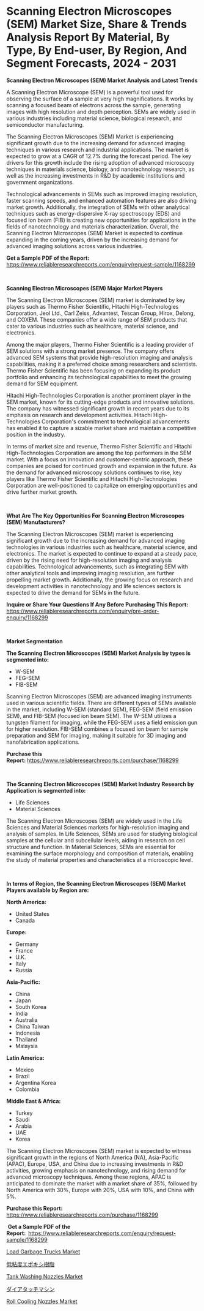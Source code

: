 <p><h1>Scanning Electron Microscopes (SEM) Market Size, Share & Trends Analysis Report By Material, By Type, By End-user, By Region, And Segment Forecasts, 2024 - 2031</h1></p><p><strong>Scanning Electron Microscopes (SEM) Market Analysis and Latest Trends</strong></p>
<p><p>A Scanning Electron Microscope (SEM) is a powerful tool used for observing the surface of a sample at very high magnifications. It works by scanning a focused beam of electrons across the sample, generating images with high resolution and depth perception. SEMs are widely used in various industries including material science, biological research, and semiconductor manufacturing.</p><p>The Scanning Electron Microscopes (SEM) Market is experiencing significant growth due to the increasing demand for advanced imaging techniques in various research and industrial applications. The market is expected to grow at a CAGR of 12.7% during the forecast period. The key drivers for this growth include the rising adoption of advanced microscopy techniques in materials science, biology, and nanotechnology research, as well as the increasing investments in R&D by academic institutions and government organizations.</p><p>Technological advancements in SEMs such as improved imaging resolution, faster scanning speeds, and enhanced automation features are also driving market growth. Additionally, the integration of SEMs with other analytical techniques such as energy-dispersive X-ray spectroscopy (EDS) and focused ion beam (FIB) is creating new opportunities for applications in the fields of nanotechnology and materials characterization. Overall, the Scanning Electron Microscopes (SEM) Market is expected to continue expanding in the coming years, driven by the increasing demand for advanced imaging solutions across various industries.</p></p>
<p><strong>Get a Sample PDF of the Report:&nbsp;</strong> <a href="https://www.reliableresearchreports.com/enquiry/request-sample/1168299">https://www.reliableresearchreports.com/enquiry/request-sample/1168299</a></p>
<p>&nbsp;</p>
<p><strong>Scanning Electron Microscopes (SEM) Major Market Players</strong></p>
<p><p>The Scanning Electron Microscopes (SEM) market is dominated by key players such as Thermo Fisher Scientific, Hitachi High-Technologies Corporation, Jeol Ltd., Carl Zeiss, Advantest, Tescan Group, Hirox, Delong, and COXEM. These companies offer a wide range of SEM products that cater to various industries such as healthcare, material science, and electronics.</p><p>Among the major players, Thermo Fisher Scientific is a leading provider of SEM solutions with a strong market presence. The company offers advanced SEM systems that provide high-resolution imaging and analysis capabilities, making it a preferred choice among researchers and scientists. Thermo Fisher Scientific has been focusing on expanding its product portfolio and enhancing its technological capabilities to meet the growing demand for SEM equipment.</p><p>Hitachi High-Technologies Corporation is another prominent player in the SEM market, known for its cutting-edge products and innovative solutions. The company has witnessed significant growth in recent years due to its emphasis on research and development activities. Hitachi High-Technologies Corporation's commitment to technological advancements has enabled it to capture a sizable market share and maintain a competitive position in the industry.</p><p>In terms of market size and revenue, Thermo Fisher Scientific and Hitachi High-Technologies Corporation are among the top performers in the SEM market. With a focus on innovation and customer-centric approach, these companies are poised for continued growth and expansion in the future. As the demand for advanced microscopy solutions continues to rise, key players like Thermo Fisher Scientific and Hitachi High-Technologies Corporation are well-positioned to capitalize on emerging opportunities and drive further market growth.</p></p>
<p>&nbsp;</p>
<p><strong>What Are The Key Opportunities For Scanning Electron Microscopes (SEM) Manufacturers?</strong></p>
<p><p>The Scanning Electron Microscopes (SEM) market is experiencing significant growth due to the increasing demand for advanced imaging technologies in various industries such as healthcare, material science, and electronics. The market is expected to continue to expand at a steady pace, driven by the rising need for high-resolution imaging and analysis capabilities. Technological advancements, such as integrating SEM with other analytical tools and improving imaging resolution, are further propelling market growth. Additionally, the growing focus on research and development activities in nanotechnology and life sciences sectors is expected to drive the demand for SEMs in the future.</p></p>
<p><strong>Inquire or Share Your Questions If Any Before Purchasing This Report:</strong> <a href="https://www.reliableresearchreports.com/enquiry/pre-order-enquiry/1168299">https://www.reliableresearchreports.com/enquiry/pre-order-enquiry/1168299</a></p>
<p>&nbsp;</p>
<p><strong>Market Segmentation</strong></p>
<p><strong>The Scanning Electron Microscopes (SEM) Market Analysis by types is segmented into:</strong></p>
<p><ul><li>W-SEM</li><li>FEG-SEM</li><li>FIB-SEM</li></ul></p>
<p><p>Scanning Electron Microscopes (SEM) are advanced imaging instruments used in various scientific fields. There are different types of SEMs available in the market, including W-SEM (standard SEM), FEG-SEM (field emission SEM), and FIB-SEM (focused ion beam SEM). The W-SEM utilizes a tungsten filament for imaging, while the FEG-SEM uses a field emission gun for higher resolution. FIB-SEM combines a focused ion beam for sample preparation and SEM for imaging, making it suitable for 3D imaging and nanofabrication applications.</p></p>
<p><strong>Purchase this Report:&nbsp;</strong><a href="https://www.reliableresearchreports.com/purchase/1168299">https://www.reliableresearchreports.com/purchase/1168299</a></p>
<p>&nbsp;</p>
<p><strong>The Scanning Electron Microscopes (SEM) Market Industry Research by Application is segmented into:</strong></p>
<p><ul><li>Life Sciences</li><li>Material Sciences</li></ul></p>
<p><p>The Scanning Electron Microscopes (SEM) are widely used in the Life Sciences and Material Sciences markets for high-resolution imaging and analysis of samples. In Life Sciences, SEMs are used for studying biological samples at the cellular and subcellular levels, aiding in research on cell structure and function. In Material Sciences, SEMs are essential for examining the surface morphology and composition of materials, enabling the study of material properties and characteristics at a microscopic level.</p></p>
<p>&nbsp;</p>
<p><strong>In terms of Region, the Scanning Electron Microscopes (SEM) Market Players available by Region are:</strong></p>
<p>
    <p> <strong> North America: </strong>
        <ul>
            <li>United States</li>
            <li>Canada</li>
        </ul>
        </p> 
    <p> <strong> Europe: </strong>
        <ul>
            <li>Germany</li>
            <li>France</li>
            <li>U.K.</li>
            <li>Italy</li>
            <li>Russia</li>
        </ul>
        </p> 
    <p> <strong> Asia-Pacific: </strong>
        <ul>
            <li>China</li>
            <li>Japan</li>
            <li>South Korea</li>
            <li>India</li>
            <li>Australia</li>
            <li>China Taiwan</li>
            <li>Indonesia</li>
            <li>Thailand</li>
            <li>Malaysia</li>
        </ul>
        </p> 
    <p> <strong> Latin America: </strong>
        <ul>
            <li>Mexico</li>
            <li>Brazil</li>
            <li>Argentina Korea</li>
            <li>Colombia</li>
        </ul>
        </p> 
    <p> <strong> Middle East & Africa: </strong>
        <ul>
            <li>Turkey</li>
            <li>Saudi</li>
            <li>Arabia</li>
            <li>UAE</li>
            <li>Korea</li>
        </ul>
    </p>
    </p>
<p><p>The Scanning Electron Microscopes (SEM) market is expected to witness significant growth in the regions of North America (NA), Asia-Pacific (APAC), Europe, USA, and China due to increasing investments in R&D activities, growing emphasis on nanotechnology, and rising demand for advanced microscopy techniques. Among these regions, APAC is anticipated to dominate the market with a market share of 35%, followed by North America with 30%, Europe with 20%, USA with 10%, and China with 5%.</p></p>
<p><strong>Purchase this Report: </strong><a href="https://www.reliableresearchreports.com/purchase/1168299">https://www.reliableresearchreports.com/purchase/1168299</a></p>
<p>&nbsp;<strong>Get a Sample PDF of the Report:&nbsp;&nbsp;</strong><a href="https://www.reliableresearchreports.com/enquiry/request-sample/1168299">https://www.reliableresearchreports.com/enquiry/request-sample/1168299</a></p>
<p><strong></strong></p>
<p><p><a href="https://view.publitas.com/reportprime-1/load-garbage-trucks-market-analysis-examines-its-scope-on-growth-opportunities-and-forecasted-trends-spanning-from-2024-to-2031/">Load Garbage Trucks Market</a></p><p><a href="https://medium.com/@yaren_68-91/%E4%BD%8E%E7%B2%98%E5%BA%A6%E3%82%A8%E3%83%9D%E3%82%AD%E3%82%B7%E6%A8%B9%E8%84%82%E5%B8%82%E5%A0%B4%E3%81%AF-%E5%B8%82%E5%A0%B4%E3%82%B7%E3%82%A7%E3%82%A2-%E3%82%B5%E3%82%A4%E3%82%BA-2031%E5%B9%B4%E3%81%BE%E3%81%A7%E3%81%AE%E4%BA%88%E6%B8%AC%E3%81%AB%E7%84%A6%E7%82%B9%E3%82%92%E5%BD%93%E3%81%A6%E3%81%A6%E3%81%84%E3%81%BE%E3%81%99-db69614ca994">低粘度エポキシ樹脂</a></p><p><a href="https://picayune-night-cbd.notion.site/Decoding-the-Tank-Washing-Nozzles-Market-A-Deep-Dive-into-the-Latest-Market-Trends-Market-Segmenta-5a85058d680143ee8077cb0a716fc752">Tank Washing Nozzles Market</a></p><p><a href="https://medium.com/@yaren_68-91/%E3%83%80%E3%82%A4%E3%82%A2%E3%82%BF%E3%83%83%E3%83%81%E3%83%9E%E3%82%B7%E3%83%B3%E5%B8%82%E5%A0%B4-%E7%A8%AE%E9%A1%9E-%E3%82%A2%E3%83%97%E3%83%AA%E3%82%B1%E3%83%BC%E3%82%B7%E3%83%A7%E3%83%B3-%E5%9C%B0%E7%90%86%E3%81%AB%E3%82%88%E3%82%8B%E5%8C%85%E6%8B%AC%E7%9A%84%E3%81%AA%E8%A9%95%E4%BE%A1-f184e636165a">ダイアタッチマシン</a></p><p><a href="https://valiant-lunge-8fe.notion.site/Decoding-the-Roll-Cooling-Nozzles-Market-A-Deep-Dive-into-the-Latest-Market-Trends-Market-Segmenta-e9c4671f0ba640eeb5db950089a4d267">Roll Cooling Nozzles Market</a></p></p>